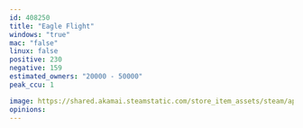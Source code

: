 ```yaml
---
id: 408250
title: "Eagle Flight"
windows: "true"
mac: "false"
linux: false
positive: 230
negative: 159
estimated_owners: "20000 - 50000"
peak_ccu: 1

image: https://shared.akamai.steamstatic.com/store_item_assets/steam/apps/408250/header.jpg?t=1694554663
opinions:
---
```

